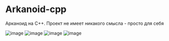 # Arkanoid-cpp
Арканоид на C++. Проект не имеет никакого смысла - просто для себя


![image](https://user-images.githubusercontent.com/69626342/197791422-ee514b2c-b683-4ccf-ad74-aa2d2e3f5b76.png) ![image](https://user-images.githubusercontent.com/69626342/197791530-d7b59363-db01-463c-9373-ecc385006b79.png)
![image](https://user-images.githubusercontent.com/69626342/197791640-2d797b40-ea02-45d2-aa1c-6092da7e7af5.png) ![image](https://user-images.githubusercontent.com/69626342/197794280-66266801-e59f-4b86-be4a-2964a3cf7f3d.png)



